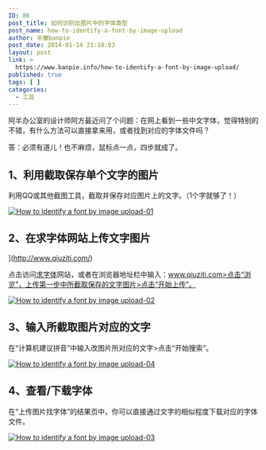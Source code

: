 ```yaml
---
ID: 86
post_title: 如何识别出图片中的字体类型
post_name: how-to-identify-a-font-by-image-upload
author: 半撇banpie
post_date: 2014-01-14 21:18:03
layout: post
link: >
  https://www.banpie.info/how-to-identify-a-font-by-image-upload/
published: true
tags: [ ]
categories:
  - 工具
---
```

阿半办公室的设计师阿方最近问了个问题：在网上看到一些中文字体，觉得特别的不错，有什么方法可以直接拿来用，或者找到对应的字体文件吗？

答：必须有道儿！也不麻烦，鼠标点一点，四步就成了。

## 1、利用截取保存单个文字的图片

利用QQ或其他截图工具，截取并保存对应图片上的文字。（1个字就够了！）

[![How to identify a font  by image upload-01][1]][1]

## 2、在求字体网站上传文字图片

](http://www.qiuziti.com/)

点击访问[求字体][2]网站，或者在浏览器地址栏中输入：www.qiuziti.com>点击“浏览”，上传第一步中所截取保存的文字图片>点击“开始上传”。

[![How to identify a font  by image upload-02][3]][3]

## 3、输入所截取图片对应的文字

在“计算机建议拼音”中输入改图片所对应的文字>点击“开始搜索”。

[![How to identify a font  by image upload-04][4]][4]

## 4、查看/下载字体

在“上传图片找字体”的结果页中，你可以直接通过文字的相似程度下载对应的字体文件。

[![How to identify a font  by image upload-03][5]][5]

<!--stackedit_data:
eyJoaXN0b3J5IjpbNjQyMzY4NjFdfQ==
-->

 [1]: http://www.banpie.info/wp-content/uploads/2018/11/How-to-identify-a-font-by-image-upload-01.jpg
 [2]: www.qiuziti.com
 [3]: http://7arnhx.com1.z0.glb.clouddn.com/wp-content/uploads/2014/01/How-to-identify-a-font-by-image-upload-02.jpg
 [4]: http://7arnhx.com1.z0.glb.clouddn.com/wp-content/uploads/2014/01/How-to-identify-a-font-by-image-upload-04.png
 [5]: http://7arnhx.com1.z0.glb.clouddn.com/wp-content/uploads/2014/01/How-to-identify-a-font-by-image-upload-03.png
<!--stackedit_data:
eyJoaXN0b3J5IjpbNzg4ODA4MjA3XX0=
-->